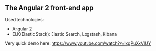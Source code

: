 The Angular 2 front-end app
-

Used technologies:
 - Angular 2
 - ELK(Elastic Stack): Elastic Search, Logstash, Kibana
 
 Very quick demo here:
https://www.youtube.com/watch?v=lxgPuXxVlUY
